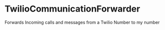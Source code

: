# TwilioCommunicationForwarder
Forwards Incoming calls and messages from a Twilio Number to my number
